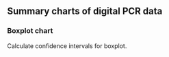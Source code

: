 ## Summary charts of digital PCR data

### Boxplot chart

Calculate confidence intervals for boxplot.
